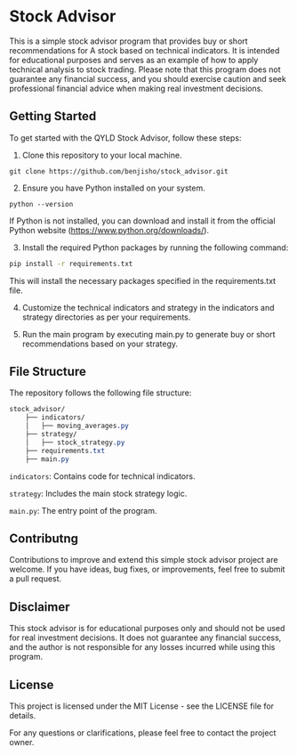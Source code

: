 # Stock Advisor

This is a simple stock advisor program that provides buy or short recommendations for A stock based on technical indicators.
It is intended for educational purposes and serves as an example of how to apply technical analysis to stock trading.
Please note that this program does not guarantee any financial success, and you should exercise caution and seek professional financial advice when making real investment decisions.

## Getting Started
To get started with the QYLD Stock Advisor, follow these steps:

1. Clone this repository to your local machine.
```
git clone https://github.com/benjisho/stock_advisor.git
```
2. Ensure you have Python installed on your system.
```
python --version
```
If Python is not installed, you can download and install it from the official Python website (https://www.python.org/downloads/).

3. Install the required Python packages by running the following command:

```bash
pip install -r requirements.txt
```
This will install the necessary packages specified in the requirements.txt file.

4. Customize the technical indicators and strategy in the indicators and strategy directories as per your requirements.

5. Run the main program by executing main.py to generate buy or short recommendations based on your strategy.

## File Structure
The repository follows the following file structure:

```css
stock_advisor/
    ├── indicators/
    │   ├── moving_averages.py
    ├── strategy/
    │   ├── stock_strategy.py
    ├── requirements.txt
    ├── main.py
```

`indicators`: Contains code for technical indicators.

`strategy`: Includes the main stock strategy logic.

`main.py`: The entry point of the program.

## Contributng
Contributions to improve and extend this simple stock advisor project are welcome. If you have ideas, bug fixes, or improvements, feel free to submit a pull request.

## Disclaimer
This stock advisor is for educational purposes only and should not be used for real investment decisions. It does not guarantee any financial success, and the author is not responsible for any losses incurred while using this program.

## License
This project is licensed under the MIT License - see the LICENSE file for details.

For any questions or clarifications, please feel free to contact the project owner.
